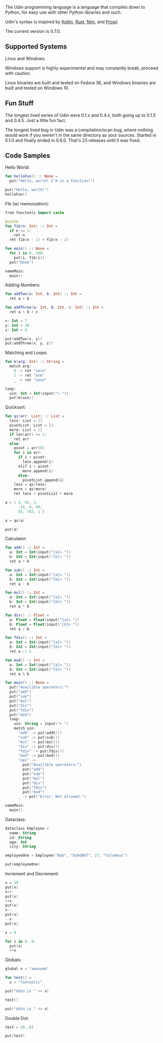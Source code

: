 The Udin programming language is a language that compiles down to Python, for easy use with other Python libraries and such.

Udin's syntax is inspired by [Kotlin](https://kotlinlang.org), [Rust](https://www.rust-lang.org), [Nim](https://nim-lang.org), and [Prowl](https://github.com/UberPyro/prowl).

The current version is 0.7.0.

## Supported Systems
Linux and Windows.

Windows support is highly experimental and may constantly break, proceed with caution.

Linux binaries are built and tested on Fedora 36, and Windows binaries are built and tested on Windows 10.

## Fun Stuff
The longest lived series of Udin were 0.1.x and 0.4.x, both going up to 0.1.5 and 0.4.5. Just a little fun fact.

The longest lived bug in Udin was a compilation/scan bug, where nothing would work if you weren't in the same directory as your sources. Started in 0.1.0 and finally ended in 0.6.0. That's 23 releases until it was fixed.

## Code Samples
Hello World:
```kotlin
fun helloFun() :: None =
  put("Hello, world! I'm in a function!")

put("Hello, world!")
helloFun()
```

Fib (w/ memoization):
```kotlin
from functools import cache

@cache
fun fib(n: Int) :: Int =
  if n <= 1:
    ret n
  ret fib(n - 1) + fib(n - 2)

fun main() :: None =
  for i in 0..399:
    put(i, fib(i))
  put("Done")

nameMain:
  main()
```

Adding Numbers:
```kotlin
fun addTwo(a: Int, b: Int) :: Int =
  ret a + b

fun addThree(a: Int, b: Int, c: Int) :: Int =
  ret a + b + c

x: Int = 7
y: Int = 10
z: Int = 9

put(addTwo(x, y))
put(addThree(x, y, z))
```

Matching and Loops:
```kotlin
fun m(arg: Int) :: String =
  match arg:
    0 -> ret "zero"
    1 -> ret "one"
    _ -> ret "none"

loop:
  uin: Int = Int(input("> "))
  put(m(uin))
```

Quicksort:
```kotlin
fun qs(arr: List) :: List =
  less: List = []
  pivotList: List = []
  more: List = []
  if len(arr) <= 1:
    ret arr
  else:
    pivot = arr[0]
    for i in arr:
      if i < pivot:
        less.append(i)
      elif i > pivot:
        more.append(i)
      else:
        pivotList.append(i)
    less = qs(less)
    more = qs(more)
    ret less + pivotList + more

a = [ 4, 65, 2,
      -31, 0, 99,
      83, 782, 1 ]

a = qs(a)

put(a)
```

Calculator:
```kotlin
fun add() :: Int =
  a: Int = Int(input("[a]> "))
  b: Int = Int(input("[b]> "))
  ret a + b

fun sub() :: Int =
  a: Int = Int(input("[a]> "))
  b: Int = Int(input("[b]> "))
  ret a - b

fun mul() :: Int =
  a: Int = Int(input("[a]> "))
  b: Int = Int(input("[b]> "))
  ret a * b

fun div() :: Float =
  a: Float = Float(input("[a]> "))
  b: Float = Float(input("[b]> "))
  ret a / b

fun fdiv() :: Int =
  a: Int = Int(input("[a]> "))
  b: Int = Int(input("[b]> "))
  ret a // b

fun mod() :: Int =
  a: Int = Int(input("[a]> "))
  b: Int = Int(input("[b]> "))
  ret a % b

fun main() :: None =
  put("Availible operators:")
  put("add")
  put("sub")
  put("mul")
  put("div")
  put("fdiv")
  put("mod")
  loop:
    uin: String = input("> ")
    match uin:
      "add" -> put(addt())
      "sub" -> put(sub())
      "mul" -> put(mul())
      "div" -> put(div())
      "fdiv" -> put(fdiv())
      "mod" -> put(mod())
      "ops" ->
        put("Availible operators:")
        put("add")
        put("sub")
        put("mul")
        put("div")
        put("fdiv")
        put("mod")
      _ -> put("Error: Not allowed.")

nameMain:
  main()
```

Dataclass:
```kotlin
dataclass Employee =
  name: String
  id: String
  age: Int
  city: String

employeeOne = Employee("Bob", "bobd867", 27, "Columbus")

put(employeeOne)
```

Increment and Decrement:
```kotlin
x = 10
put(x)
x++
put(x)
++x
put(x)
x--
put(x)
--x
put(x)

x = 0

for i in 0..9:
  put(x)
  ++x
```

Globals:
```kotlin
global x = "awesome"

fun test() =
  x = "fantastic"

put("Udin is " <> x)

test()

put("Udin is " <> x)
```

Double Dot:
```kotlin
test = [0..9]

put(test)
```
